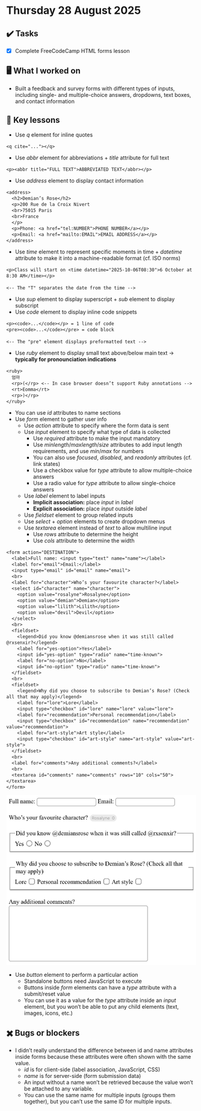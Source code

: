 # Thursday 28 August 2025

## ✔️ Tasks

- [x] Complete FreeCodeCamp HTML forms lesson

## 🖥️ What I worked on

- Built a feedback and survey forms with different types of inputs, including single- and multiple-choice answers, dropdowns, text boxes, and contact information

## 📓 Key lessons

- Use *q* element for inline quotes
```
<q cite="..."></q>
```
- Use *abbr* element for abbreviations + *title* attribute for full text
```
<p><abbr title="FULL TEXT">ABBREVIATED TEXT</abbr></p>
```
- Use *address* element to display contact information
```
<address>
  <h2>Demian’s Rose</h2>
  <p>200 Rue de la Croix Nivert
  <br>75015 Paris
  <br>France
  </p>
  <p>Phone: <a href="tel:NUMBER">PHONE NUMBER</a></p>
  <p>Email: <a href="mailto:EMAIL">EMAIL ADDRESS</a></p>
</address>
```
- Use *time* element to represent specific moments in time + *datetime* attribute to make it into a machine-readable format (cf. ISO norms)
```
<p>Class will start on <time datetime="2025-10-06T08:30">6 October at 8:30 AM</time></p>

<-- The "T" separates the date from the time -->
```
- Use *sup* element to display superscript + *sub* element to display subscript
- Use *code* element to display inline code snippets
```
<p><code>...</code></p> = 1 line of code
<pre><code>...</code></pre> = code block

<-- The "pre" element displays preformatted text -->
```
- Use *ruby* element to display small text above/below main text → **typically for pronounciation indications**
```
<ruby>
  엄마
  <rp>(</rp> <-- In case browser doesn’t support Ruby annotations -->
  <rt>Eomma</rt>
  <rp>)</rp>
</ruby>
```
- You can use *id* attributes to name sections
- Use *form* element to gather user info
	- Use *action* attribute to specify where the form data is sent
	- Use *input* element to specify what type of data is collected
		- Use *required* attribute to make the input mandatory
		- Use *minlength*/*maxlength*/*size* attributes to add input length requirements, and use *min*/*max* for numbers
		- You can also use *focused*, *disabled*, and *readonly* attributes (cf. link states)
		- Use a checkbox value for *type* attribute to allow multiple-choice answers
		- Use a radio value for *type* attribute to allow single-choice answers
	- Use *label* element to label inputs
		- **Implicit association:** place *input* in *label*
		- **Explicit association:** place *input* outside *label*
	- Use *fieldset* element to group related inputs
	- Use *select* + *option* elements to create dropdown menus
	- Use *textarea* element instead of *text* to allow multiline input
		- Use *rows* attribute to determine the height
		- Use *cols* attribute to determine the width
```
<form action="DESTINATION">
  <label>Full name: <input type="text" name="name"></label>
  <label for="email">Email:</label>
  <input type="email" id="email" name="email">
  <br>
  <label for="character">Who’s your favourite character?</label>
  <select id="character" name="character">
    <option value="rosalyne">Rosalyne</option>
    <option value="demian">Demian</option>
    <option value="lilith">Lilith</option>
    <option value="devil">Devil</option>
  </select>
  <br>
  <fieldset>
    <legend>Did you know @demiansrose when it was still called @rxsenxir?</legend>
    <label for="yes-option">Yes</label>
    <input id="yes-option" type="radio" name="time-known">
    <label for="no-option">No</label>
    <input id="no-option" type="radio" name="time-known">
  </fieldset>
  <br>
  <fieldset>
    <legend>Why did you choose to subscribe to Demian’s Rose? (Check all that may apply)</legend>
    <label for="lore">Lore</label>
    <input type="checkbox" id="lore" name="lore" value="lore">
    <label for="recommendation">Personal recommendation</label>
    <input type="checkbox" id="recommendation" name="recommendation" value="recommendation">
    <label for="art-style">Art style</label>
    <input type="checkbox" id="art-style" name="art-style" value="art-style">
  </fieldset>
  <br>
  <label for="comments">Any additional comments?</label>
  <br>
  <textarea id="comments" name="comments" rows="10" cols="50"></textarea>
</form>
```

![Form example](https://github.com/demiansrose/dev-diaries/blob/7007d7e334c1b526c5135260b232d613a4718975/assets/html-form-example.JPG)

- Use *button* element to perform a particular action
	- Standalone buttons need JavaScript to execute
	- Buttons inside *form* elements can have a *type* attribute with a submit/reset value
	- You can use it as a value for the *type* attribute inside an *input* element, but you won’t be able to put any child elements (text, images, icons, etc.)

## ✖️ Bugs or blockers

- I didn’t really understand the difference between id and name attributes inside forms because these attributes were often shown with the same value.
	- *id* is for client-side (label association, JavaScript, CSS)
	- *name* is for server-side (form submission data)
	- An input without a name won’t be retrieved because the value won’t be attached to any variable.
	- You can use the same name for multiple inputs (groups them together), but you can’t use the same ID for multiple inputs.
